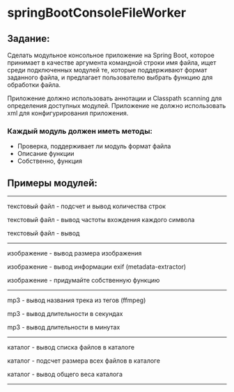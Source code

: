 # springBootConsoleFileWorker
## Задание:
Сделать модульное консольное приложение на Spring Boot, которое принимает в качестве аргумента командной строки имя файла, ищет среди подключенных модулей те, которые поддерживают формат заданного файла, и предлагает пользователю выбрать функцию для обработки файла.

Приложение должно использовать аннотации и Classpath scanning для определения доступных модулей.
Приложение не должно использовать xml для конфигурирования приложения.

### Каждый модуль должен иметь методы:

- Проверка, поддерживает ли модуль формат файла
- Описание функции
- Собственно, функция

## Примеры модулей:

***
текстовый файл - подсчет и вывод количества строк

текстовый файл - вывод частоты вхождения каждого символа

текстовый файл - вывод 
___

изображение - вывод размера изображения

изображение - вывод информации exif (metadata-extractor)

изображение - придумайте собственную функцию

***

mp3 - вывод названия трека из тегов (ffmpeg)

mp3 - вывод длительности в секундах

mp3 - вывод длительности в минутах

***

каталог - вывод списка файлов в каталоге

каталог - подсчет размера всех файлов в каталоге

каталог - вывод общего веса каталога

***
